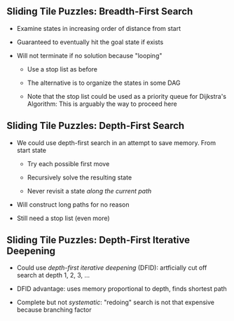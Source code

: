 ## Sliding Tile Puzzles: Breadth-First Search

* Examine states in increasing order of distance from start

* Guaranteed to eventually hit the goal state if exists

* Will not terminate if no solution because "looping"

    * Use a stop list as before

    * The alternative is to organize the states in some DAG
  
    * Note that the stop list could be used as a priority queue
      for Dijkstra's Algorithm: This is arguably the way to
      proceed here

## Sliding Tile Puzzles: Depth-First Search

* We could use depth-first search in an attempt to save
  memory. From start state

    * Try each possible first move

    * Recursively solve the resulting state

    * Never revisit a state *along the current path*

* Will construct long paths for no reason

* Still need a stop list (even more)

##  Sliding Tile Puzzles: Depth-First Iterative Deepening

* Could use *depth-first iterative deepening* (DFID): artficially
  cut off search at depth 1, 2, 3, …

* DFID advantage: uses memory proportional to depth, finds
  shortest path

* Complete but not *systematic*: "redoing" search is not
  that expensive because branching factor
